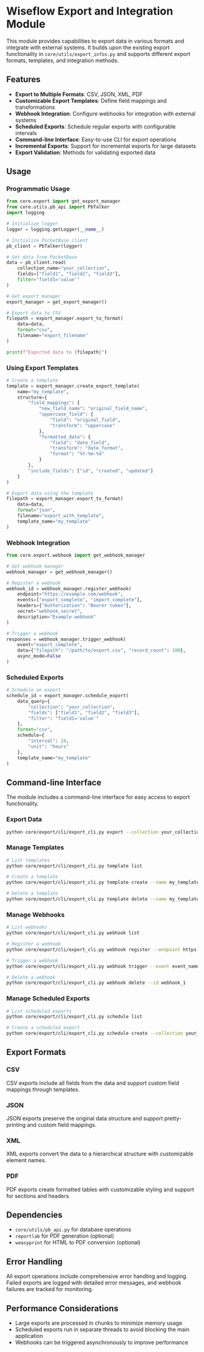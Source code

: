 # Wiseflow Export and Integration Module

This module provides capabilities to export data in various formats and integrate with external systems. It builds upon the existing export functionality in `core/utils/export_infos.py` and supports different export formats, templates, and integration methods.

## Features

- **Export to Multiple Formats**: CSV, JSON, XML, PDF
- **Customizable Export Templates**: Define field mappings and transformations
- **Webhook Integration**: Configure webhooks for integration with external systems
- **Scheduled Exports**: Schedule regular exports with configurable intervals
- **Command-line Interface**: Easy-to-use CLI for export operations
- **Incremental Exports**: Support for incremental exports for large datasets
- **Export Validation**: Methods for validating exported data

## Usage

### Programmatic Usage

```python
from core.export import get_export_manager
from core.utils.pb_api import PbTalker
import logging

# Initialize logger
logger = logging.getLogger(__name__)

# Initialize PocketBase client
pb_client = PbTalker(logger)

# Get data from PocketBase
data = pb_client.read(
    collection_name="your_collection",
    fields=["field1", "field2", "field3"],
    filter="field1='value'"
)

# Get export manager
export_manager = get_export_manager()

# Export data to CSV
filepath = export_manager.export_to_format(
    data=data,
    format="csv",
    filename="export_filename"
)

print(f"Exported data to {filepath}")
```

### Using Export Templates

```python
# Create a template
template = export_manager.create_export_template(
    name="my_template",
    structure={
        "field_mappings": {
            "new_field_name": "original_field_name",
            "uppercase_field": {
                "field": "original_field",
                "transform": "uppercase"
            },
            "formatted_date": {
                "field": "date_field",
                "transform": "date_format",
                "format": "%Y-%m-%d"
            }
        },
        "include_fields": ["id", "created", "updated"]
    }
)

# Export data using the template
filepath = export_manager.export_to_format(
    data=data,
    format="json",
    filename="export_with_template",
    template_name="my_template"
)
```

### Webhook Integration

```python
from core.export.webhook import get_webhook_manager

# Get webhook manager
webhook_manager = get_webhook_manager()

# Register a webhook
webhook_id = webhook_manager.register_webhook(
    endpoint="https://example.com/webhook",
    events=["export_complete", "import_complete"],
    headers={"Authorization": "Bearer token"},
    secret="webhook_secret",
    description="Example webhook"
)

# Trigger a webhook
responses = webhook_manager.trigger_webhook(
    event="export_complete",
    data={"filepath": "/path/to/export.csv", "record_count": 100},
    async_mode=False
)
```

### Scheduled Exports

```python
# Schedule an export
schedule_id = export_manager.schedule_export(
    data_query={
        "collection": "your_collection",
        "fields": ["field1", "field2", "field3"],
        "filter": "field1='value'"
    },
    format="csv",
    schedule={
        "interval": 24,
        "unit": "hours"
    },
    template_name="my_template"
)
```

## Command-line Interface

The module includes a command-line interface for easy access to export functionality.

### Export Data

```bash
python core/export/cli/export_cli.py export --collection your_collection --format csv --output export_file.csv
```

### Manage Templates

```bash
# List templates
python core/export/cli/export_cli.py template list

# Create a template
python core/export/cli/export_cli.py template create --name my_template --structure template_structure.json

# Delete a template
python core/export/cli/export_cli.py template delete --name my_template
```

### Manage Webhooks

```bash
# List webhooks
python core/export/cli/export_cli.py webhook list

# Register a webhook
python core/export/cli/export_cli.py webhook register --endpoint https://example.com/webhook --events event1,event2

# Trigger a webhook
python core/export/cli/export_cli.py webhook trigger --event event_name --data data.json

# Delete a webhook
python core/export/cli/export_cli.py webhook delete --id webhook_1
```

### Manage Scheduled Exports

```bash
# List scheduled exports
python core/export/cli/export_cli.py schedule list

# Create a scheduled export
python core/export/cli/export_cli.py schedule create --collection your_collection --format csv --interval 24 --unit hours
```

## Export Formats

### CSV

CSV exports include all fields from the data and support custom field mappings through templates.

### JSON

JSON exports preserve the original data structure and support pretty-printing and custom field mappings.

### XML

XML exports convert the data to a hierarchical structure with customizable element names.

### PDF

PDF exports create formatted tables with customizable styling and support for sections and headers.

## Dependencies

- `core/utils/pb_api.py` for database operations
- `reportlab` for PDF generation (optional)
- `weasyprint` for HTML to PDF conversion (optional)

## Error Handling

All export operations include comprehensive error handling and logging. Failed exports are logged with detailed error messages, and webhook failures are tracked for monitoring.

## Performance Considerations

- Large exports are processed in chunks to minimize memory usage
- Scheduled exports run in separate threads to avoid blocking the main application
- Webhooks can be triggered asynchronously to improve performance
